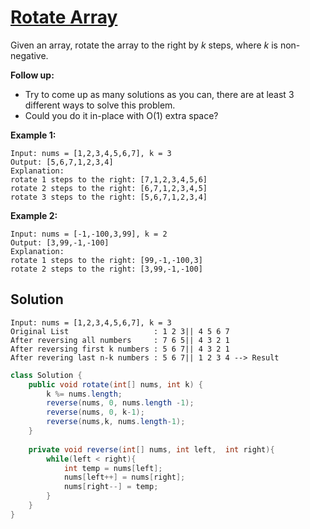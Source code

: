 # [Rotate Array](https://leetcode.com/problems/rotate-array/)

Given an array, rotate the array to the right by *k* steps, where *k* is non-negative.

**Follow up:**

- Try to come up as many solutions as you can, there are at least 3 different ways to solve this problem.
- Could you do it in-place with O(1) extra space?

 

**Example 1:**

```
Input: nums = [1,2,3,4,5,6,7], k = 3
Output: [5,6,7,1,2,3,4]
Explanation:
rotate 1 steps to the right: [7,1,2,3,4,5,6]
rotate 2 steps to the right: [6,7,1,2,3,4,5]
rotate 3 steps to the right: [5,6,7,1,2,3,4]
```

**Example 2:**

```
Input: nums = [-1,-100,3,99], k = 2
Output: [3,99,-1,-100]
Explanation: 
rotate 1 steps to the right: [99,-1,-100,3]
rotate 2 steps to the right: [3,99,-1,-100]
```

## Solution

```
Input: nums = [1,2,3,4,5,6,7], k = 3
Original List                   : 1 2 3|| 4 5 6 7
After reversing all numbers     : 7 6 5|| 4 3 2 1
After reversing first k numbers : 5 6 7|| 4 3 2 1
After revering last n-k numbers : 5 6 7|| 1 2 3 4 --> Result
```

```java
class Solution {
    public void rotate(int[] nums, int k) {
        k %= nums.length;
        reverse(nums, 0, nums.length -1);
        reverse(nums, 0, k-1);
        reverse(nums,k, nums.length-1);
    }
    
    private void reverse(int[] nums, int left,  int right){
        while(left < right){
            int temp = nums[left];
            nums[left++] = nums[right];
            nums[right--] = temp;
        }
    }
}
```

